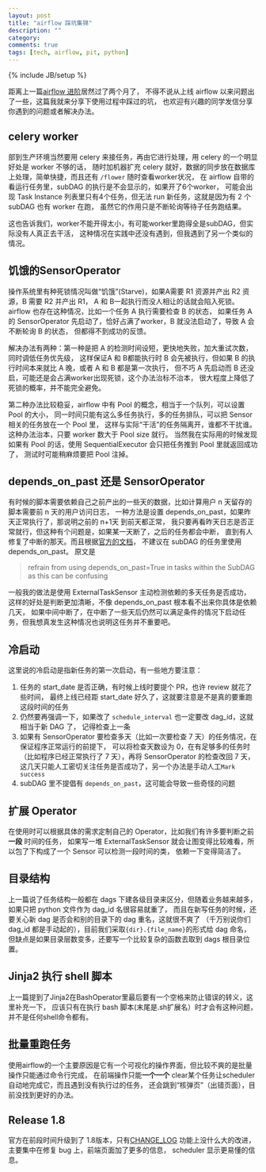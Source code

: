```yaml
---
layout: post
title: "airflow 踩坑集锦"
description: ""
category: 
comments: true
tags: [tech, airflow, pit, python]
---
```

{% include JB/setup %}

距离上一篇[airflow 进阶](/2017/02/airflow-advance.html)居然过了两个月了，
不得不说从上线 airflow 以来问题出了一些，这篇我就来分享下使用过程中踩过的坑，
也欢迎有兴趣的同学发信分享你遇到的问题或者解决办法。
<!--more-->

## celery worker
部到生产环境当然要用 celery 来接任务，再由它进行处理，用 celery 的一个明显好处是 worker 不够的话，
随时加机器扩充 celery 就好，数据的同步放在数据库上处理，简单快捷，而且还有 `/flower` 随时查看worker状况，
在 airflow 自带的看运行任务里，subDAG 的执行是不会显示的，如果开了6个worker，
可能会出现 Task Instance 列表里只有4个任务，但无法 run 新任务，这就是因为有 2 个 subDAG 也有 worker 在跑，
虽然它的作用只是不断轮询等待子任务跑结果。

这也告诉我们，worker不能开得太小，有可能worker里跑得全是subDAG，但实际没有人真正去干活，
这种情况在实践中还没有遇到，但我遇到了另一个类似的情况。

## 饥饿的SensorOperator
操作系统里有种死锁情况叫做“饥饿”(Starve)，如果A需要 R1 资源并产出 R2 资源，B 需要 R2 并产出 R1，
A 和 B一起执行而没人相让的话就会陷入死锁。airflow 也存在这种情况，比如一个任务 A 执行需要检查 B 的状态，
如果任务 A 的 SensorOperator 先启动了，恰好占满了worker，B 就没法启动了，导致 A 会不断轮询 B 的状态，
但都得不到成功的反馈。

解决办法有两种：第一种是把 A 的检测时间设短，更快地失败，加大重试次数，同时调低任务优先级，
这样保证A 和 B都能执行时 B 会先被执行，但如果 B 的执行时间本来就比 A 晚，或者 A 和 B 都是第一次执行，
但不巧 A 先启动而 B 还没启，可能还是会占满worker出现死锁，这个办法治标不治本，
很大程度上降低了死锁的概率，并不能完全避免。

第二种办法比较稳妥，airflow 中有 Pool 的概念，相当于一个队列，可以设置 Pool 的大小，
同一时间只能有这么多任务执行，多的任务排队，可以把 Sensor 相关的任务放在一个 Pool 里，
这样与实际“干活”的任务隔离开，谁都不干扰谁。这种办法治本，只要 worker 数大于 Pool size 就行。
当然我在实际用的时候发现如果有 Pool 的话，使用 SequentialExecutor 会只把任务推到 Pool 里就返回成功了，
测试时可能稍麻烦要把 Pool 注掉。

## depends_on_past 还是 SensorOperator
有时候的脚本需要依赖自己之前产出的一些天的数据，比如计算用户 n 天留存的脚本需要前 n 天的用户访问日志，
一种方法是设置 depends_on_past，如果昨天正常执行了，那说明之前的 n+1天 到前天都正常，
我只要再看昨天日志是否正常就行，但这种有个问题是，如果某一天断了，之后的任务都会中断，
直到有人修复了中断的那天。而且根据[官方的文档](http://pythonhosted.org/airflow/concepts.html?highlight=subdag#subdags)，
不建议在 subDAG 的任务里使用 depends_on_past。
原文是

> refrain from using depends_on_past=True in tasks within the SubDAG as this can be confusing

一般我的做法是使用 ExternalTaskSensor 主动检测依赖的多天任务是否成功，
这样的好处是判断更加清晰，不像 depends_on_past 根本看不出来你具体是依赖几天，
如果中间中断了，在中断了一些天后仍然可以满足条件的情况下启动任务，但我想真发生这种情况也说明这任务并不重要吧。

## 冷启动
这里说的冷启动是指新任务的第一次启动，有一些地方要注意：

1. 任务的 start_date 是否正确，有时候上线时要提个 PR，也许 review 就花了些时间，
最终上线已经距 start_date 好久了，这就要注意是不是真的要重跑这段时间的任务
1. 仍然要再强调一下，如果改了 `schedule_interval` 也一定要改 dag_id，这就相当于新 DAG 了，
记得检查上一条
1. 如果有 SensorOperator 要检查多天（比如一次要检查 7 天）的任务情况，在保证程序正常运行的前提下，
可以将检查天数设为 0，在有足够多的任务时（比如程序已经正常执行了 7 天），再将 SensorOperator 的检查改回 7 天，
这几天只能人工密切关注任务是否成功了，另一个办法是手动人工`Mark success`
1. subDAG 里不提倡有 `depends_on_past`，这可能会导致一些奇怪的问题

## 扩展 Operator
在使用时可以根据具体的需求定制自己的 Operator，比如我们有许多要判断之前**一段** 时间的任务，
如果写一堆 ExternalTaskSensor 就会让图变得比较难看，所以包了下构成了一个 Sensor 可以检测一段时间的类，
依赖一下变得简洁了。

## 目录结构
上一篇说了任务结构一般都在 dags 下建各级目录来区分，但随着业务越来越多，如果只把 python 文件作为 dag_id 名很容易就重了，
而且在新写任务的时候，还要关心新 dag 是否会和别的目录下的 dag 重名，这就很不爽了
（千万别说你们 dag_id 都是手动起的），目前我们采取`{dir}.{file_name}`的形式给 dag 命名，
但缺点是如果目录层数变多，还要写一个比较复杂的函数去取到 dags 根目录位置。

## Jinja2 执行 shell 脚本
上一篇提到了Jinja2在BashOperator里最后要有一个空格来防止错误的转义，这里补充一下，
应该只有在执行 bash 脚本(末尾是.sh扩展名）时才会有这种问题，并不是任何shell命令都有。

## 批量重跑任务
使用airflow的一个主要原因是它有一个可视化的操作界面，但比较不爽的是批量操作只能通过命令行完成，
在前端操作只能**一个一个** clear某个任务让scheduler自动地完成它，而且遇到没有执行过的任务，
还会跳到“核弹页”（出错页面），目前没找到更好的办法。

## Release 1.8
官方在前段时间升级到了 1.8版本，只有[CHANGE_LOG](https://issues.apache.org/jira/secure/ReleaseNote.jspa?projectId=12320023&version=12335682)
功能上没什么大的改进，主要集中在修复 bug 上，前端页面加了更多的信息，
scheduler 显示更易懂的信息。
